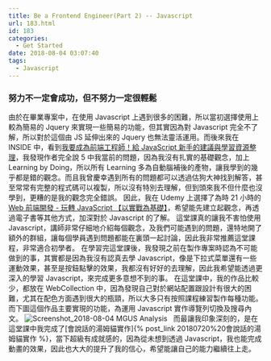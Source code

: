 ```yaml
---
title: Be a Frontend Engineer(Part 2) -- Javascript
url: 183.html
id: 183
categories:
  - Get Started
date: 2018-08-04 03:07:40
tags:
  - Javascript
---
```


### **努力不一定會成功，但不努力一定很輕鬆**

由於在畢業專案中，在使用 Javascript 上遇到很多的困難，所以當初選擇使用上較為簡易的 Jquery 來實現一些簡易的功能，但其實因為對 Javascript 完全不了解，所以對於這個由 JS 延伸出來的 Jquery 也無法靈活運用。而後來我在 INSIDE 中，看到[我要成為前端工程師！給 JavaScript 新手的建議與學習資源整理](https://www.inside.com.tw/2016/02/19/javascript-novice-advice-and-learning-resources)，我發現作者完全說 5 中我當前的問題，因為我沒有扎實的基礎觀念，加上 Learning by Doing，所以所有 Learning 多為自動腦補後的產物，讓我學到的幾乎都是錯的觀念。而且我曾慶幸遇到所有的問題都可以透過估狗大神找到解答，甚至常常有完整的程式碼可以複製，所以沒有特別去理解，但到頭來我不但什麼也沒學到，更糟的是我的觀念完全錯誤。 因此，我在 Udemy 上選擇了為時 21 小時的[Web 前端開發 - 玩轉 JavaScript 【以實戰為基礎】](https://www.udemy.com/web-javascript/)，希望能先建立起觀念，再透過電子書等其他方式，加深對於 Javascript 的了解。
這堂課真的讓我不害怕使用 Javascript，講師非常仔細地介紹每個觀念，及我們可能遇到的問題，還特地開了額外的群組，讓每個學員遇到問題都能在裏頭一起討論，因此我非常推薦這堂課程，非常適合初學者。 在學習完這堂課後，我發現之前在製作專案時認為不可能做到的事，其實都是因為我沒有認真去學 Javascript，像是下拉式菜單還有一些運動效果，甚至是按鈕點擊的效果，我都沒有好好的去理解，因此我希望能透過更深入的學習 Javascript，來完成更多意想不到的事。 在這堂課中，我的作品比較少，都放在 WebCollection 中，因為發現自己對於網站配置跟設計有很大的困難，尤其在配色方面遇到很大的瓶頸，所以大多只有按照課程練習製作每種功能。而下圖這個作品主要實現的功能，為運用 Javascript 實作導覽列切換及搜尋內文。 ![Screenshot_2018-08-04 MGUS Analysis](https://growingcrab.files.wordpress.com/2018/08/screenshot_2018-08-04-mgus-analysis.png)  
而最讓我印象深刻的，是在這堂課中我完成了[會說話的湯姆貓實作]{% post_link 20180720%20會說話的湯姆貓實作 %}，當下超級有成就感的，因為從未想到透過 Javascript，我也能完成動畫的效果，因此也大大的提升了我的信心，希望能讓自己的能力繼續往上走。
